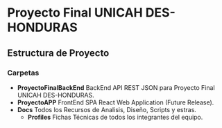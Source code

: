 # Proyecto Final UNICAH DES-HONDURAS
## Estructura de Proyecto
### Carpetas
  - **ProyectoFinalBackEnd** BackEnd API REST JSON para Proyecto Final UNICAH DES-HONDURAS.
  - **ProyectoAPP** FrontEnd SPA React Web Application (Future Release).
  - **Docs** Todos los Recursos de Analisis, Diseño, Scripts y estras.
    - **Profiles** Fichas Técnicas de todos los integrantes del equipo.
     

